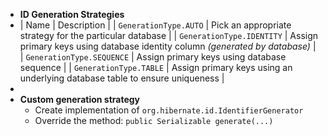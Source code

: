 - **ID Generation Strategies**
- | Name | Description |
  | `GenerationType.AUTO` | Pick an appropriate strategy for the particular database |
  | `GenerationType.IDENTITY` | Assign primary keys using database identity column *(generated by database)* |
  | `GenerationType.SEQUENCE` | Assign primary keys using database sequence |
  | `GenerationType.TABLE` | Assign primary keys using an underlying database table to ensure uniqueness |
-
- **Custom generation strategy**
	- Create implementation of `org.hibernate.id.IdentifierGenerator`
	- Override the method: `public Serializable generate(...)`
